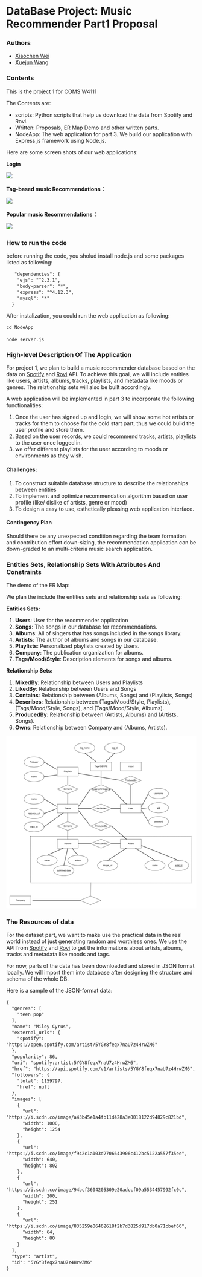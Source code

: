# DataBase Project: Music Recommender Part1 Proposal


### Authors

* [Xiaochen Wei](https://github.com/Sayary)
* [Xuejun Wang](https://github.com/aiyyoi)

### Contents

This is the project 1 for COMS W4111

The Contents are:

* scripts: Python scripts that help us download the data from Spotify and Rovi.
* Written: Proposals, ER Map Demo and other written parts.
* NodeApp: The web application for part 3. We build our application with Express.js framework using Node.js.

Here are some screen shots of our web applications:

**Login**

![](http://weixc1234.qiniudn.com/db-project-screenshot3.png)

**Tag-based music Recommendations：**

![](http://weixc1234.qiniudn.com/db-project-screenshot1.png)

**Popular music Recommendations：**

![](http://weixc1234.qiniudn.com/db-project-screenshot2.png)



### How to run the code

before running the code, you sholud install node.js and some packages listed as following:

```
   "dependencies": {
    "ejs": "^2.3.1",
    "body-parser": "*",
    "express": "^4.12.3",
    "mysql": "*"
  }
```
After instalization, you could run the web application as following:

```
cd NodeApp

node server.js

```


### High-level Description Of The Application

For project 1, we plan to build a music recommender database based on the data on [Spotify](https://developer.spotify.com/web-api/) and [Rovi](http://developer.rovicorp.com/docs) API. To achieve this goal, we will include entities like users, artists, albums, tracks, playlists, and metadata like moods or genres. The relationship sets will also be built accordingly. 

A web application will be implemented in part 3 to incorporate the following functionalities:
1. Once the user has signed up and login, we will show some hot artists or tracks for them to choose for the cold start part, thus we could build the user profile and store them. 
2. Based on the user records, we could recommend tracks, artists, playlists to the user once logged in.
3. we offer different playlists for the user according to moods or environments  as they wish.

#### Challenges:
1. To construct suitable database structure to describe the relationships between entities
2. To implement and optimize recommendation algorithm based on user profile (like/ dislike of artists, genre or mood)
3. To design a easy to use, esthetically pleasing web application interface.

#### Contingency Plan
Should there be any unexpected condition regarding the team formation and contribution effort down-sizing, the recommendation application can be down-graded to an multi-criteria music search application.

### Entities Sets, Relationship Sets With Attributes And Constraints

The demo of the ER Map:

We plan the include the entities sets and relationship sets as following:

**Entities Sets:**

1. **Users**: User for the recommender application
2. **Songs**: The songs in our database for recommendations.
3. **Albums**: All of singers that has songs included in the songs library.
4. **Artists**: The author of albums and songs in our database.
5. **Playlists**: Personalized playlists created by Users.
6. **Company**: The publication organization for albums.
7. **Tags/Mood/Style**: Description elements for songs and albums. 

**Relationship Sets:**

1. **MixedBy**: Relationship between Users and Playlists
2. **LikedBy**: Relationship between Users and Songs
3. **Contains**: Relationship between (Albums, Songs) and (Playlists, Songs)
4. **Describes**: Relationship between (Tags/Mood/Style, Playlists), (Tags/Mood/Style, Songs), and (Tags/Mood/Style, Albums).
5. **ProducedBy**: Relationship between (Artists, Albums) and (Artists, Songs).
6. **Owns**: Relationship between Company and (Albums, Artists).

![enter image description here](ER.png)

### The Resources of data

For the dataset part, we want to make use the practical data in the real world instead of just generating random and worthless ones. We use the API from [Spotify](https://developer.spotify.com/web-api/) and [Rovi](http://developer.rovicorp.com/docs) to get the informations about artists, albums, tracks and metadata like moods and tags.

For now, parts of the data has been downloaded and stored in JSON format locally. We will import them into database after designing the structure and schema of the whole DB.


Here is a sample of the JSON-format data:

```
{
  "genres": [
    "teen pop"
  ],
  "name": "Miley Cyrus",
  "external_urls": {
    "spotify": "https://open.spotify.com/artist/5YGY8feqx7naU7z4HrwZM6"
  },
  "popularity": 86,
  "uri": "spotify:artist:5YGY8feqx7naU7z4HrwZM6",
  "href": "https://api.spotify.com/v1/artists/5YGY8feqx7naU7z4HrwZM6",
  "followers": {
    "total": 1159797,
    "href": null
  },
  "images": [
    {
      "url": "https://i.scdn.co/image/a43b45e1a4fb11d428a3e0018122d94829c821bd",
      "width": 1000,
      "height": 1254
    },
    {
      "url": "https://i.scdn.co/image/f942c1a103d2706643906c412bc5122a557f35ee",
      "width": 640,
      "height": 802
    },
    {
      "url": "https://i.scdn.co/image/94bcf3604205309e20adccf09a5534457992fc0c",
      "width": 200,
      "height": 251
    },
    {
      "url": "https://i.scdn.co/image/835259e06462618f2b7d3825d917db0a71cbef66",
      "width": 64,
      "height": 80
    }
  ],
  "type": "artist",
  "id": "5YGY8feqx7naU7z4HrwZM6"
}
```



